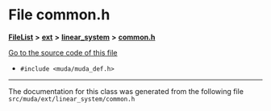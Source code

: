 

# File common.h



[**FileList**](files.md) **>** [**ext**](dir_dee31a662aa40cb7fc08cb07824f4a9a.md) **>** [**linear\_system**](dir_6f09a74f7ee1db37d591c4a0fc2f2223.md) **>** [**common.h**](common_8h.md)

[Go to the source code of this file](common_8h_source.md)



* `#include <muda/muda_def.h>`


































































------------------------------
The documentation for this class was generated from the following file `src/muda/ext/linear_system/common.h`

